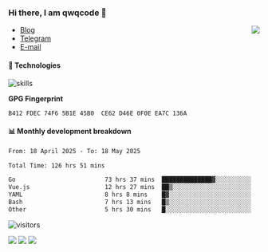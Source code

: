 <!--![](https://user-images.githubusercontent.com/22412567/89914023-fb3a6e80-dc26-11ea-82ba-5ed80e2ffb69.jpg)-->

### Hi there, I am qwqcode 👋

<img src="https://github-readme-stats.mrdulin.vercel.app/api?username=qwqcode&count_private=true&show_icons=true&hide_border=true&icon_color=586069&title_color=0366d6" align="right">

- [Blog](https://qwqaq.com/)
- [Telegram](https://t.me/qwqcode)
- [E-mail](mailto:qwqcode@gmail.com)

#### 🔧 Technologies

![skills](https://skillicons.dev/icons?i=go,ts,cs,js,java,php,py,regex,docker,git,svelte,sass,vue,nuxtjs,webpack,vite,laravel,electron,redis,vscode,visualstudio,idea,androidstudio,figma,ai,ps,pr,powershell,vim,bash&theme=light)

**GPG Fingerprint**

```
B412 FDEC 74F6 5B1E 45B0  CE62 D46E 0F0E EA7C 136A
```

#### 📊 Monthly development breakdown

<!--START_SECTION:waka-->

```txt
From: 18 April 2025 - To: 18 May 2025

Total Time: 126 hrs 51 mins

Go                         73 hrs 37 mins  ██████████████▓░░░░░░░░░░   58.03 %
Vue.js                     12 hrs 27 mins  ██▒░░░░░░░░░░░░░░░░░░░░░░   09.82 %
YAML                       8 hrs 8 mins    █▓░░░░░░░░░░░░░░░░░░░░░░░   06.42 %
Bash                       7 hrs 13 mins   █▒░░░░░░░░░░░░░░░░░░░░░░░   05.69 %
Other                      5 hrs 30 mins   █░░░░░░░░░░░░░░░░░░░░░░░░   04.34 %
```

<!--END_SECTION:waka-->

![visitors](https://visitor-badge.laobi.icu/badge?page_id=qwqcode.visitor-badge)

<p>
  <img src="https://api.githubtrends.io/user/svg/qwqcode/langs?time_range=one_year&theme=classic" />
  <img src="https://api.githubtrends.io/user/svg/qwqcode/repos?time_range=one_year&theme=classic" />
  <img src="https://github-readme-stats.vercel.app/api/top-langs?username=qwqcode&show_icons=true&locale=en&layout=compact&hide=html&langs_count=20" />
</p>
